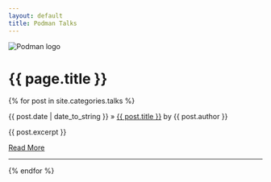 ```yaml
---
layout: default
title: Podman Talks
---
```


![Podman logo](../images/podman.svg)

# {{ page.title }}

<section class="posts">
  {% for post in site.categories.talks %}
    <p><span>{{ post.date | date_to_string }}</span> » <a href="{{ post.url }}" title="{{ post.title }}">{{ post.title }}</a> by {{ post.author }}</p>
    <p>{{ post.excerpt }}</p>
    <a href="{{post.url}}"> Read More </a><hr>
  {% endfor %}
</section>
